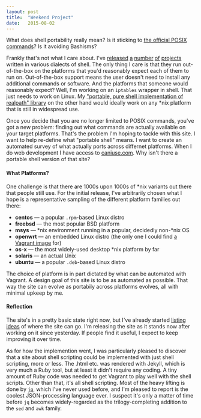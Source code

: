 ```yaml
---
layout: post
title:  "Weekend Project"
date:   2015-08-02
---
```


What does shell portability really mean?  Is it sticking to [the official POSIX commands](http://shellhaters.org/)?  Is it avoiding Bashisms?

Frankly that's not what I care about.  I've [released][jumpapp] [a][luks-mount] [number][shpy]
[of][sslfie] [projects][vim-dwiw2015] written in various dialects of shell.  The only thing I care
is that they run out-of-the-box on the platforms that you'd reasonably expect each of them to run on.
Out-of-the-box support means the user doesn't need to install any additional commands or
software.  And the platforms that someone would reasonably expect?  Well, I'm working on an
`iptables` wrapper in shell.  That just needs to work on Linux.  My ["portable, pure shell
implementation of realpath" library][sh-realpath] on the other hand would ideally work on any \*nix
platform that is still in widespread use.

Once you decide that you are no longer limited to POSIX commands, you've got a new problem:
finding out what commands are actually available on your target platforms.  That's the problem I'm
hoping to tackle with this site.  I want to help re-define what "portable shell" means.  I want to
create an automated survey of what actually ports across differnet platforms.  When I do web
development I have access to [caniuse.com](http://caniuse.com/).  Why isn't there a portable
shell version of that site?

#### What Platforms?

One challenge is that there are 1000s upon 1000s of \*nix variants out there that people still use.
For the initial release, I've arbitrarily chosen what I hope is a representative sampling of the
different platform families out there:

- __centos__ — a popular `.rpm`-based Linux distro
- __freebsd__ — the most popular BSD platform
- __msys__ — \*nix environment running in a popular, decidedly non-\*nix OS
- __openwrt__ — an embedded Linux distro (the only one I could find [a Vagrant
  image][vagrant-boxes] for)
- __os-x__ — the most widely-used desktop \*nix platform by far
- __solaris__ — an actual Unix
- __ubuntu__ — a popular `.deb`-based Linux distro

The choice of platform is in part dictated by what can be automated with Vagrant.  A design goal of
this site is to be as automated as possible.  That way the site can evolve as portabily across
platforms evolves, all with minimal upkeep by me.

#### Reflection

The site's in a pretty basic state right now, but I've already started [listing
ideas](https://github.com/mkropat/is-shell-portable/labels/enhancement) of where the site can go.
I'm releasing the site as it stands now after working on it since yesterday.  If people find it
useful, I expect to keep improving it over time.

As for how the implemention went, I was particularly pleased to discover that a site about shell
scripting could be implemented with just shell scripting, more or less.  The .html etc. was
rendered with Jekyll, which is very much a Ruby tool, but at least it didn't require any coding.  A
tiny amount of Ruby code was needed to get Vagrant to play well with the shell scripts.  Other than
that, it's all shell scripting.  Most of the heavy lifting is done by [`jq`][jq], which I've
never used before, and I'm pleased to report is the coolest JSON-processing language ever.  I
suspect it's only a matter of time before `jq` becomes widely-regarded as the trilogy-completing
addition to the `sed` and `awk` family.

[jq]: https://stedolan.github.io/jq/
[jumpapp]: https://github.com/mkropat/jumpapp
[luks-mount]: https://github.com/mkropat/luks-mount
[sdimap]: https://github.com/mkropat/standalone-dovecot-imap
[sh-realpath]: https://github.com/mkropat/sh-realpath
[shpy]: https://github.com/mkropat/shpy
[sslfie]: https://github.com/mkropat/sslfie
[vagrant-boxes]: http://www.vagrantbox.es/
[vim-dwiw2015]: https://github.com/mkropat/vim-dwiw2015
